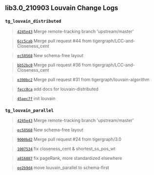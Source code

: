 


## lib3.0_210903 Louvain Change Logs

### `tg_louvain_distributed`

> [`4245e43`](https://github.com/tigergraph/gsql-graph-algorithms/commit/4245e43a22b913d135841349a2b0754e7ab8968e) Merge remote-tracking branch 'upstream/master'

> [`6cc5cab`](https://github.com/tigergraph/gsql-graph-algorithms/commit/6cc5cab0086dbf8a33f6008b898ed75700322358) Merge pull request #44 from tigergraph/LCC-and-Closeness_cent

> [`ec58568`](https://github.com/tigergraph/gsql-graph-algorithms/commit/ec58568cdd7e608bd7af13d6bce2eaf781c9798f) New schema-free layout

> [`bb52bc0`](https://github.com/tigergraph/gsql-graph-algorithms/commit/bb52bc0903ffd2684b70b9fb7499f8b3749f0f6b) Merge pull request #36 from tigergraph/LCC-and-Closeness_cent

> [`e390bc2`](https://github.com/tigergraph/gsql-graph-algorithms/commit/e390bc2300f9deab0bd612a40ba386c5306d2525) Merge pull request #31 from tigergraph/louvain-algorithm

> [`fecc0ca`](https://github.com/tigergraph/gsql-graph-algorithms/commit/fecc0cab282ed46ed6d407a429781ea9dc40aba3) add docs for louvain-distributed

> [`45aec7f`](https://github.com/tigergraph/gsql-graph-algorithms/commit/45aec7ff1ce581e24ffff027a1abe658a1bea485) init louvain

### `tg_louvain_parallel`

> [`4245e43`](https://github.com/tigergraph/gsql-graph-algorithms/commit/4245e43a22b913d135841349a2b0754e7ab8968e) Merge remote-tracking branch 'upstream/master'

> [`ec58568`](https://github.com/tigergraph/gsql-graph-algorithms/commit/ec58568cdd7e608bd7af13d6bce2eaf781c9798f) New schema-free layout

> [`9000bd2`](https://github.com/tigergraph/gsql-graph-algorithms/commit/9000bd2051006c93f5b04a3e10d141185c77baaf) Merge pull request #24 from tigergraph/3.0

> [`1007534`](https://github.com/tigergraph/gsql-graph-algorithms/commit/10075347fee6195c9044e7af7fb57b574139fc6c) fix closeness_cent & shortest_ss_pos_wt

> [`a816887`](https://github.com/tigergraph/gsql-graph-algorithms/commit/a816887d55b4f2ddf8829fba0cd5c4fbc96491c5) fix pageRank, more standardized elsewhere

> [`ee2b9d4`](https://github.com/tigergraph/gsql-graph-algorithms/commit/ee2b9d4523dbe52068e37c8d0f3a863666709f7e) move louvain_parallel to schema-first

